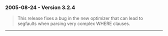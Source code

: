### 2005\-08\-24 \- Version 3\.2\.4


> This release fixes a bug in the new optimizer that can lead to segfaults
>  when parsing very complex WHERE clauses.



---

